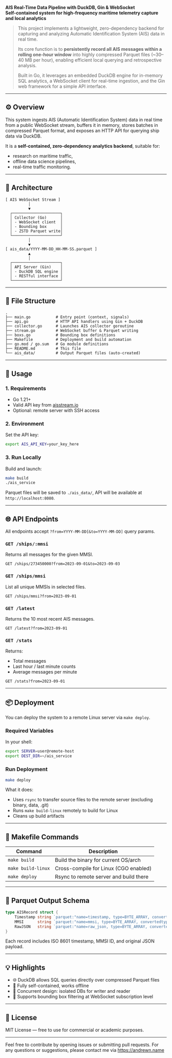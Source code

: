 **AIS Real-Time Data Pipeline with DuckDB, Gin & WebSocket**  
**Self-contained system for high-frequency maritime telemetry capture and local analytics**

> This project implements a lightweight, zero-dependency backend for capturing and analyzing Automatic Identification System (AIS) data in real time.  
>
> Its core function is to **persistently record all AIS messages within a rolling one-hour window** into highly compressed Parquet files (~30–40 MB per hour), enabling efficient local querying and retrospective analysis.  
>
> Built in Go, it leverages an embedded DuckDB engine for in-memory SQL analytics, a WebSocket client for real-time ingestion, and the Gin web framework for a simple API interface.

---

## ⚙️ Overview

This system ingests AIS (Automatic Identification System) data in real time from a public WebSocket stream, buffers it in memory, stores batches in compressed Parquet format, and exposes an HTTP API for querying ship data via DuckDB.

It is a **self-contained, zero-dependency analytics backend**, suitable for:

- research on maritime traffic,
- offline data science pipelines,
- real-time traffic monitoring.

---

## 🧱 Architecture

```
[ AIS WebSocket Stream ] 
          │
          ▼
  ┌─────────────────────┐
  │ Collector (Go)      │
  │ - WebSocket client  │
  │ - Bounding box      │
  │ - ZSTD Parquet write│
  └─────────────────────┘
          │
          ▼
[ ais_data/YYYY-MM-DD_HH-MM-SS.parquet ]
          ▲
          │
  ┌─────────────────────┐
  │ API Server (Gin)    │
  │ - DuckDB SQL engine │
  │ - RESTful interface │
  └─────────────────────┘
```

---

## 📂 File Structure

```
.
├── main.go           # Entry point (context, signals)
├── api.go            # HTTP API handlers using Gin + DuckDB
├── collector.go      # Launches AIS collector goroutine
├── stream.go         # WebSocket buffer & Parquet writing
├── boxs.go           # Bounding box definitions
├── Makefile          # Deployment and build automation
├── go.mod / go.sum   # Go module definitions
├── README.md         # This file
└── ais_data/         # Output Parquet files (auto-created)
```

---

## 🚀 Usage

### 1. Requirements

- Go 1.21+
- Valid API key from [aisstream.io](https://aisstream.io)
- Optional: remote server with SSH access

### 2. Environment

Set the API key:

```bash
export AIS_API_KEY=your_key_here
```

### 3. Run Locally

Build and launch:

```bash
make build
./ais_service
```

Parquet files will be saved to `./ais_data/`, API will be available at `http://localhost:8080`.

---

## 🌐 API Endpoints

All endpoints accept `?from=YYYY-MM-DD[&to=YYYY-MM-DD]` query params.

### `GET /ships/:mmsi`
Returns all messages for the given MMSI.

```http
GET /ships/273450000?from=2023-09-01&to=2023-09-03
```

### `GET /ships/mmsi`
List all unique MMSIs in selected files.

```http
GET /ships/mmsi?from=2023-09-01
```

### `GET /latest`
Returns the 10 most recent AIS messages.

```http
GET /latest?from=2023-09-01
```

### `GET /stats`
Returns:
- Total messages
- Last hour / last minute counts
- Average messages per minute

```http
GET /stats?from=2023-09-01
```

---

## 📦 Deployment

You can deploy the system to a remote Linux server via `make deploy`.

### Required Variables

In your shell:

```bash
export SERVER=user@remote-host
export DEST_DIR=~/ais_service
```

### Run Deployment

```bash
make deploy
```

What it does:

- Uses `rsync` to transfer source files to the remote server (excluding binary, data, .git)
- Runs `make build-linux` remotely to build for Linux
- Cleans up build artifacts

---

## 🧰 Makefile Commands

| Command        | Description                                      |
|----------------|--------------------------------------------------|
| `make build`   | Build the binary for current OS/arch             |
| `make build-linux` | Cross-compile for Linux (CGO enabled)       |
| `make deploy`  | Rsync to remote server and build there           |

---

## 🧪 Parquet Output Schema

```go
type AISRecord struct {
	Timestamp string `parquet:"name=timestamp, type=BYTE_ARRAY, convertedtype=UTF8"`
	MMSI      string `parquet:"name=mmsi, type=BYTE_ARRAY, convertedtype=UTF8"`
	RawJSON   string `parquet:"name=raw_json, type=BYTE_ARRAY, convertedtype=UTF8"`
}
```

Each record includes ISO 8601 timestamp, MMSI ID, and original JSON payload.

---

## 💡 Highlights

- 🌐 DuckDB allows SQL queries directly over compressed Parquet files
- 🔐 Fully self-contained, works offline
- 🧵 Concurrent design: isolated DBs for writer and reader
- 🧠 Supports bounding box filtering at WebSocket subscription level

---

## 📜 License

MIT License — free to use for commercial or academic purposes.

---

Feel free to contribute by opening issues or submitting pull requests.
For any questions or suggestions, please contact me via https://andrewn.name
